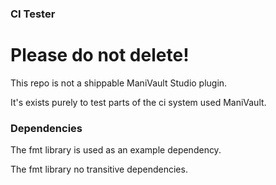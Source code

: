 ### CI Tester

# Please do not delete!

This repo is not a shippable ManiVault Studio plugin. 

It's exists purely to test parts of the ci system used ManiVault.

### Dependencies

The fmt library is used as an example dependency. 

The fmt library no transitive dependencies.